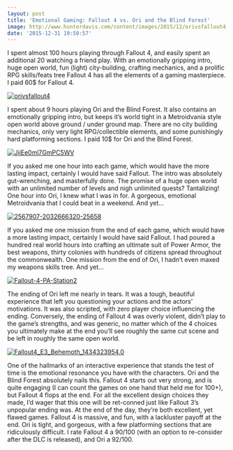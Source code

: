 ```yaml
---
layout: post
title: 'Emotional Gaming: Fallout 4 vs. Ori and the Blind Forest'
image: http://www.hunterdavis.com/content/images/2015/12/orivsfallout4.png
date: '2015-12-31 19:50:57'
---
```



I spent almost 100 hours playing through Fallout 4, and easily spent an additional 20 watching a friend play. With an emotionally gripping intro, huge open world, fun (light) city-building, crafting mechanics, and a prolific RPG skills/feats tree Fallout 4 has all the elements of a gaming masterpiece. I paid 60$ for Fallout 4.

[![orivsfallout4](http://www.hunterdavis.com/content/images/2015/12/orivsfallout4.png)](http://www.hunterdavis.com/content/images/2015/12/orivsfallout4.png)

I spent about 9 hours playing Ori and the Blind Forest. It also contains an emotionally gripping intro, but keeps it’s world tight in a Metroidvania style open world above ground / under ground map. There are no city building mechanics, only very light RPG/collectible elements, and some punishingly hard platforming sections. I paid 10$ for Ori and the Blind Forest.

[![JijEe0ml7GmPC5WV](http://www.hunterdavis.com/content/images/2015/12/JijEe0ml7GmPC5WV.jpg)](http://www.hunterdavis.com/content/images/2015/12/JijEe0ml7GmPC5WV.jpg)

If you asked me one hour into each game, which would have the more lasting impact, certainly I would have said Fallout. The intro was absolutely gut-wrenching, and masterfully done. The promise of a huge open world with an unlimited number of levels and nigh unlimited quests? Tantalizing! One hour into Ori, I knew what I was in for. A gorgeous, emotional Metroidvania that I could beat in a weekend. And yet…

[![2567907-2032666320-25658](http://www.hunterdavis.com/content/images/2015/12/2567907-2032666320-25658.jpg)](http://www.hunterdavis.com/content/images/2015/12/2567907-2032666320-25658.jpg)

If you asked me one mission from the end of each game, which would have a more lasting impact, certainly I would have said Fallout. I had poured a hundred real world hours into crafting an ultimate suit of Power Armor, the best weapons, thirty colonies with hundreds of citizens spread throughout the commonwealth. One mission from the end of Ori, I hadn’t even maxed my weapons skills tree. And yet…

[![Fallout-4-PA-Station2](http://www.hunterdavis.com/content/images/2015/12/Fallout-4-PA-Station2.jpg)](http://www.hunterdavis.com/content/images/2015/12/Fallout-4-PA-Station2.jpg)

The ending of Ori left me nearly in tears. It was a tough, beautiful experience that left you questioning your actions and the actors’ motivations. It was also scripted, with zero player choice influencing the ending. Conversely, the ending of Fallout 4 was overly violent, didn’t play to the game’s strengths, and was generic, no matter which of the 4 choices you ultimately make at the end you’ll see roughly the same cut scene and be left in roughly the same open world.

[![Fallout4_E3_Behemoth_1434323954.0](http://www.hunterdavis.com/content/images/2015/12/Fallout4_E3_Behemoth_1434323954.0.png)](http://www.hunterdavis.com/content/images/2015/12/Fallout4_E3_Behemoth_1434323954.0.png)

One of the hallmarks of an interactive experience that stands the test of time is the emotional resonance you have with the characters. Ori and the Blind Forest absolutely nails this. Fallout 4 starts out very strong, and is quite engaging (I can count the games on one hand that held me for 100+), but Fallout 4 flops at the end. For all the excellent design choices they made, I’d wager that this one will be ret-conned just like Fallout 3’s unpopular ending was. At the end of the day, they’re both excellent, yet flawed games. Fallout 4 is massive, and fun, with a lackluster payoff at the end. Ori is tight, and gorgeous, with a few platforming sections that are ridiculously difficult. I rate Fallout 4 a 90/100 (with an option to re-consider after the DLC is released), and Ori a 92/100.



